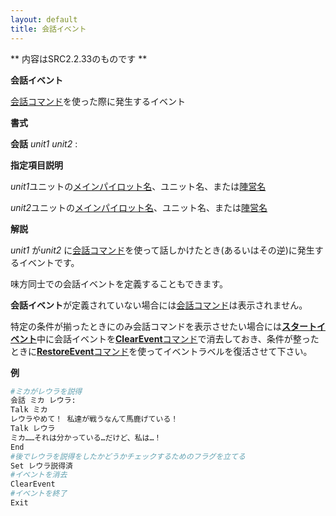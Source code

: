 ```yaml
---
layout: default
title: 会話イベント
---
```

** 内容はSRC2.2.33のものです **

**会話イベント**

[会話コマンド](会話.md)を使った際に発生するイベント

**書式**

**会話** *unit1* *unit2* :

**指定項目説明**

*unit1*ユニットの[メインパイロット名](メインパイロット名.md)、ユニット名、または[陣営名](陣営名.md)

*unit2*ユニットの[メインパイロット名](メインパイロット名.md)、ユニット名、または[陣営名](陣営名.md)

**解説**

*unit1* が*unit2* に[会話コマンド](会話.md)を使って話しかけたとき(あるいはその逆)に発生するイベントです。

味方同士での会話イベントを定義することもできます。

**会話イベント**が定義されていない場合には[会話コマンド](会話.md)は表示されません。

特定の条件が揃ったときにのみ会話コマンドを表示させたい場合には[**スタートイベント**](スタートイベント.md)中に会話イベントを[**ClearEvent**コマンド](ClearEventコマンド.md)で消去しておき、条件が整ったときに[**RestoreEvent**コマンド](RestoreEventコマンド.md)を使ってイベントラベルを復活させて下さい。

**例**
```sh
#ミカがレウラを説得
会話 ミカ レウラ:
Talk ミカ
レウラやめて！ 私達が戦うなんて馬鹿げている！
Talk レウラ
ミカ……それは分かっている…だけど、私は…！
End
#後でレウラを説得をしたかどうかチェックするためのフラグを立てる
Set レウラ説得済
#イベントを消去
ClearEvent
#イベントを終了
Exit
```

